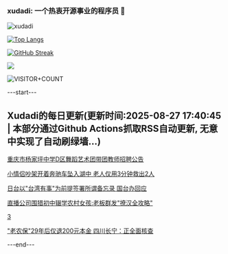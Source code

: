 ### xudadi: 一个热衷开源事业的程序员 👋

![xudadi](https://github-readme-stats-git-masterorgs-github-readme-stats-team.vercel.app/api?username=xudadi)

[![Top Langs](https://github-readme-stats.vercel.app/api/top-langs/?username=xudadi)](https://github.com/anuraghazra/github-readme-stats)

[![GitHub Streak](https://streak-stats.demolab.com?user=xudadi&locale=zh_Hans)](https://git.io/streak-stats)

![](https://raw.githubusercontent.com/xudadi/xudadi/main/assets/github-contribution-grid-snake.svg)

![VISITOR+COUNT](https://komarev.com/ghpvc/?username=xudadi&label=VISITOR+COUNT)


---start---

## Xudadi的每日更新(更新时间:2025-08-27 17:40:45 | 本部分通过Github Actions抓取RSS自动更新, 无意中实现了自动刷绿墙...)

[重庆市杨家坪中学D区舞蹈艺术团带团教师招聘公告](https://www.gongkaoleida.com/article/2589649)

[小情侣吵架开着奔驰车坠入湖中 老人仅用3分钟救出2人](https://m.163.com/news/article/K7TD8AQA0514R9OJ.html)

[日台以"台湾有事"为前提签署所谓备忘录 国台办回应](https://m.163.com/news/article/K7VFSPVV0514R9OJ.html)

[直播公司围猎初中辍学农村女孩:老板群发"撩汉全攻略"](https://m.163.com/news/article/K7V8RU6F0512D3VJ.html)

[3](https://m.163.com/touch/news/sub/domestic)

["老农保"29年后仅退200元本金 四川长宁：正全面核查](https://m.163.com/news/article/K7VGTUN80514R9P4.html)

---end---
